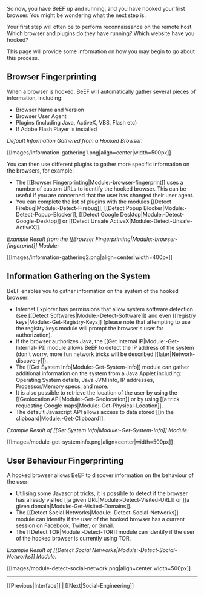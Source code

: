 So now, you have BeEF up and running, and you have hooked your first browser. You might be wondering what the next step is.

Your first step will often be to perform reconnaissance on the remote host. Which browser and plugins do they have running? Which website have you hooked?

This page will provide some information on how you may begin to go about this process.

## Browser Fingerprinting

When a browser is hooked, BeEF will automatically gather several pieces of information, including:

* Browser Name and Version
* Browser User Agent
* Plugins (including Java, ActiveX, VBS, Flash etc)
* If Adobe Flash Player is installed

_Default Information Gathered from a Hooked Browser:_

[[Images/information-gathering1.png|align=center|width=500px]]

You can then use different plugins to gather more specific information on the browsers, for example:
* The [[Browser Fingerprinting|Module:-browser-fingerprint]] uses a number of custom URLs to identify the hooked browser. This can be useful if you are concerned that the user has changed their user agent.
* You can complete the list of plugins with the modules [[Detect Firebug|Module:-Detect-Firebug]], [[Detect Popup Blocker|Module:-Detect-Popup-Blocker]], [[Detect Google Desktop|Module:-Detect-Google-Desktop]] or [[Detect Unsafe ActiveX|Module:-Detect-Unsafe-ActiveX]].

_Example Result from the [[Browser Fingerprinting|Module:-browser-fingerprint]] Module:_

[[Images/information-gathering2.png|align=center|width=400px]]

## Information Gathering on the System

BeEF enables you to gather information on the system of the hooked browser:
* Internet Explorer has permissions that allow system software detection (see [[Detect Softwares|Module:-Detect-Software]]) and even [[registry keys|Module:-Get-Registry-Keys]] (please note that attempting to use the registry keys module will prompt the browser's user for authorization).
* If the browser authorizes Java, the [[Get Internal IP|Module:-Get-Internal-IP]] module allows BeEF to detect the IP address of the system (don't worry, more fun network tricks  will be described [[later|Network-discovery]]).
* The [[Get System Info|Module:-Get-System-Info]] module can gather additional information on the system from a Java Applet including: Operating System details, Java JVM info, IP addresses, Processor/Memory specs, and more.
* It is also possible to retrieve the location of the user by using the [[Geolocation API|Module:-Get-Geolocation]] or by using [[a trick requesting Google maps|Module:-Get-Physical-Location]].
* The default Javascript API allows access to data stored [[in the clipboard|Module:-Get-Clipboard]].

_Example Result of [[Get System Info|Module:-Get-System-Info]] Module:_

[[Images/module-get-systeminfo.png|align=center|width=500px]]


## User Behaviour Fingerprinting

A hooked browser allows BeEF to discover information on the behaviour of the user:
* Utilising some Javascript tricks, it is possible to detect if the browser has already visited [[a given URL|Module:-Detect-Visited-URL]] or [[a given domain|Module:-Get-Visited-Domains]].
* The [[Detect Social Networks|Module:-Detect-Social-Networks]] module can identify if the user of the hooked browser has a current session on Facebook, Twitter, or Gmail.
* The [[Detect TOR|Module:-Detect-TOR]] module can identify if the user of the hooked browser is currently using TOR.

_Example Result of [[Detect Social Networks|Module:-Detect-Social-Networks]] Module:_

[[Images/module-detect-social-network.png|align=center|width=500px]]

***
[[Previous|Interface]] | [[Next|Social-Engineering]]